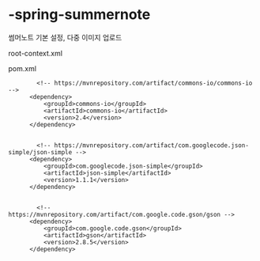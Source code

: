 # -spring-summernote

썸머노트 기본 설정, 다중 이미지 업로드

root-context.xml
      		<bean id="multipartResolver" class="org.springframework.web.multipart.commons.CommonsMultipartResolver">
		    <property name="maxUploadSize" value="100000000"/>
		    <property name="maxInMemorySize" value="100000000"/>
	    	</bean>
      
      
      
pom.xml

      		<!-- https://mvnrepository.com/artifact/commons-io/commons-io -->
		  <dependency>
			  <groupId>commons-io</groupId>
			  <artifactId>commons-io</artifactId>
			  <version>2.4</version>
		  </dependency>
      
      
      		<!-- https://mvnrepository.com/artifact/com.googlecode.json-simple/json-simple -->
		  <dependency>
			  <groupId>com.googlecode.json-simple</groupId>
			  <artifactId>json-simple</artifactId>
			  <version>1.1.1</version>
		  </dependency>
      
      
      		<!-- https://mvnrepository.com/artifact/com.google.code.gson/gson -->
		  <dependency>
			  <groupId>com.google.code.gson</groupId>
			  <artifactId>gson</artifactId>
			  <version>2.8.5</version>
		  </dependency>
      
      
